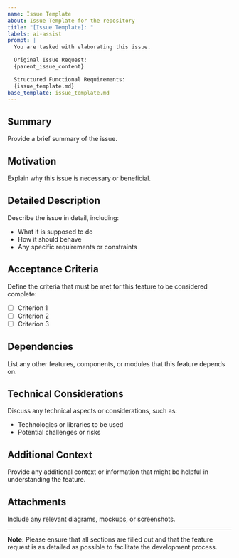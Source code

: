 ```yaml
---
name: Issue Template
about: Issue Template for the repository
title: "[Issue Template]: "
labels: ai-assist
prompt: |
  You are tasked with elaborating this issue.

  Original Issue Request:
  {parent_issue_content}

  Structured Functional Requirements:
  {issue_template.md}
base_template: issue_template.md
---
```


## Summary
Provide a brief summary of the issue.

## Motivation
Explain why this issue is necessary or beneficial.

## Detailed Description
Describe the issue in detail, including:
- What it is supposed to do
- How it should behave
- Any specific requirements or constraints

## Acceptance Criteria
Define the criteria that must be met for this feature to be considered complete:
- [ ] Criterion 1
- [ ] Criterion 2
- [ ] Criterion 3

## Dependencies
List any other features, components, or modules that this feature depends on.

## Technical Considerations
Discuss any technical aspects or considerations, such as:
- Technologies or libraries to be used
- Potential challenges or risks

## Additional Context
Provide any additional context or information that might be helpful in understanding the feature.

## Attachments
Include any relevant diagrams, mockups, or screenshots.

---

**Note:** Please ensure that all sections are filled out and that the feature request is as detailed as possible to facilitate the development process.
